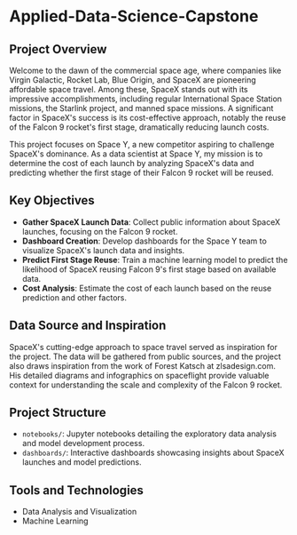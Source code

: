 # Applied-Data-Science-Capstone

## Project Overview

Welcome to the dawn of the commercial space age, where companies like Virgin Galactic, Rocket Lab, Blue Origin, and SpaceX are pioneering affordable space travel. Among these, SpaceX stands out with its impressive accomplishments, including regular International Space Station missions, the Starlink project, and manned space missions. A significant factor in SpaceX's success is its cost-effective approach, notably the reuse of the Falcon 9 rocket's first stage, dramatically reducing launch costs.

This project focuses on Space Y, a new competitor aspiring to challenge SpaceX's dominance. As a data scientist at Space Y, my mission is to determine the cost of each launch by analyzing SpaceX's data and predicting whether the first stage of their Falcon 9 rocket will be reused.

## Key Objectives

- **Gather SpaceX Launch Data**: Collect public information about SpaceX launches, focusing on the Falcon 9 rocket.
- **Dashboard Creation**: Develop dashboards for the Space Y team to visualize SpaceX's launch data and insights.
- **Predict First Stage Reuse**: Train a machine learning model to predict the likelihood of SpaceX reusing Falcon 9's first stage based on available data.
- **Cost Analysis**: Estimate the cost of each launch based on the reuse prediction and other factors.

## Data Source and Inspiration

SpaceX's cutting-edge approach to space travel served as inspiration for the project. The data will be gathered from public sources, and the project also draws inspiration from the work of Forest Katsch at zlsadesign.com. His detailed diagrams and infographics on spaceflight provide valuable context for understanding the scale and complexity of the Falcon 9 rocket.

## Project Structure

- `notebooks/`: Jupyter notebooks detailing the exploratory data analysis and model development process.
- `dashboards/`: Interactive dashboards showcasing insights about SpaceX launches and model predictions.

## Tools and Technologies

- Data Analysis and Visualization
- Machine Learning

